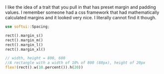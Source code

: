 I like the idea of a trait that you pull in that has preset margin and padding values.
I remember someone had a css framework that had mathematically calculated margins and it looked very nice.
I literally cannot find it though.

```rs
use softui::Spacing;

rect().margin_s()
rect().margin_m()
rect().margin_l()
rect().margin_xl()
```

```rs
// width, height = 800, 600
//A rectangle with a width of 10% of 800 (80px), height of 20px
flex!(rect().w(10.percent()).h(20))
```